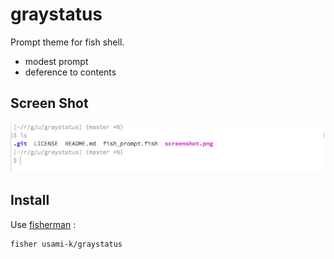 # graystatus

Prompt theme for fish shell.

* modest prompt
* deference to contents

## Screen Shot

![screenshot](screenshot.png)

## Install

Use [fisherman](https://fisherman.github.io) :

```
fisher usami-k/graystatus
```

